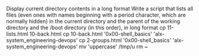 Display current directory contents in a long format
Write a script that lists all files (even ones with names beginning with a period character, which are normally hidden) in the current directory and the parent of the working directory and the /boot directory (in this order), in long format
cp 11-lists.html
10-back.html
cp 10-back.html '0x00-shell_basics' 'alx-system_engineering-devops'
cp 2-groups.html '0x00-shell_basics' 'alx-system_engineering-devops'
mv 'uppercase' /tmp/u
rm ~
